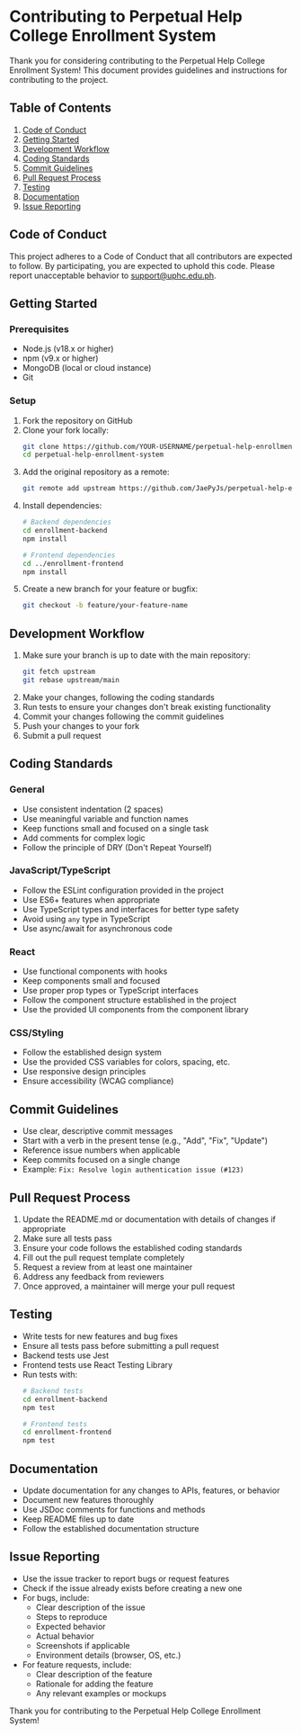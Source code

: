 # Contributing to Perpetual Help College Enrollment System

Thank you for considering contributing to the Perpetual Help College Enrollment System! This document provides guidelines and instructions for contributing to the project.

## Table of Contents

1. [Code of Conduct](#code-of-conduct)
2. [Getting Started](#getting-started)
3. [Development Workflow](#development-workflow)
4. [Coding Standards](#coding-standards)
5. [Commit Guidelines](#commit-guidelines)
6. [Pull Request Process](#pull-request-process)
7. [Testing](#testing)
8. [Documentation](#documentation)
9. [Issue Reporting](#issue-reporting)

## Code of Conduct

This project adheres to a Code of Conduct that all contributors are expected to follow. By participating, you are expected to uphold this code. Please report unacceptable behavior to [support@uphc.edu.ph](mailto:support@uphc.edu.ph).

## Getting Started

### Prerequisites

- Node.js (v18.x or higher)
- npm (v9.x or higher)
- MongoDB (local or cloud instance)
- Git

### Setup

1. Fork the repository on GitHub
2. Clone your fork locally:
   ```bash
   git clone https://github.com/YOUR-USERNAME/perpetual-help-enrollment-system.git
   cd perpetual-help-enrollment-system
   ```
3. Add the original repository as a remote:
   ```bash
   git remote add upstream https://github.com/JaePyJs/perpetual-help-enrollment-system.git
   ```
4. Install dependencies:
   ```bash
   # Backend dependencies
   cd enrollment-backend
   npm install
   
   # Frontend dependencies
   cd ../enrollment-frontend
   npm install
   ```
5. Create a new branch for your feature or bugfix:
   ```bash
   git checkout -b feature/your-feature-name
   ```

## Development Workflow

1. Make sure your branch is up to date with the main repository:
   ```bash
   git fetch upstream
   git rebase upstream/main
   ```
2. Make your changes, following the coding standards
3. Run tests to ensure your changes don't break existing functionality
4. Commit your changes following the commit guidelines
5. Push your changes to your fork
6. Submit a pull request

## Coding Standards

### General

- Use consistent indentation (2 spaces)
- Use meaningful variable and function names
- Keep functions small and focused on a single task
- Add comments for complex logic
- Follow the principle of DRY (Don't Repeat Yourself)

### JavaScript/TypeScript

- Follow the ESLint configuration provided in the project
- Use ES6+ features when appropriate
- Use TypeScript types and interfaces for better type safety
- Avoid using `any` type in TypeScript
- Use async/await for asynchronous code

### React

- Use functional components with hooks
- Keep components small and focused
- Use proper prop types or TypeScript interfaces
- Follow the component structure established in the project
- Use the provided UI components from the component library

### CSS/Styling

- Follow the established design system
- Use the provided CSS variables for colors, spacing, etc.
- Use responsive design principles
- Ensure accessibility (WCAG compliance)

## Commit Guidelines

- Use clear, descriptive commit messages
- Start with a verb in the present tense (e.g., "Add", "Fix", "Update")
- Reference issue numbers when applicable
- Keep commits focused on a single change
- Example: `Fix: Resolve login authentication issue (#123)`

## Pull Request Process

1. Update the README.md or documentation with details of changes if appropriate
2. Make sure all tests pass
3. Ensure your code follows the established coding standards
4. Fill out the pull request template completely
5. Request a review from at least one maintainer
6. Address any feedback from reviewers
7. Once approved, a maintainer will merge your pull request

## Testing

- Write tests for new features and bug fixes
- Ensure all tests pass before submitting a pull request
- Backend tests use Jest
- Frontend tests use React Testing Library
- Run tests with:
  ```bash
  # Backend tests
  cd enrollment-backend
  npm test
  
  # Frontend tests
  cd enrollment-frontend
  npm test
  ```

## Documentation

- Update documentation for any changes to APIs, features, or behavior
- Document new features thoroughly
- Use JSDoc comments for functions and methods
- Keep README files up to date
- Follow the established documentation structure

## Issue Reporting

- Use the issue tracker to report bugs or request features
- Check if the issue already exists before creating a new one
- For bugs, include:
  - Clear description of the issue
  - Steps to reproduce
  - Expected behavior
  - Actual behavior
  - Screenshots if applicable
  - Environment details (browser, OS, etc.)
- For feature requests, include:
  - Clear description of the feature
  - Rationale for adding the feature
  - Any relevant examples or mockups

Thank you for contributing to the Perpetual Help College Enrollment System!
